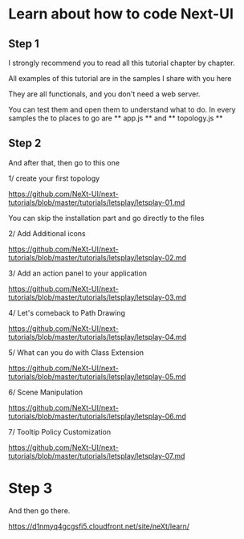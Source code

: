 # Learn about how to code Next-UI #

## Step 1 ##

I strongly recommend you to read all this tutorial chapter by chapter.

All examples of this tutorial are in the samples I share with you here

They are all functionals, and you don't need a web server.

You can test them and open them to understand what to do. In every samples the to places to go are ** app.js ** and ** topology.js **

## Step 2 ##

And after that, then go to this one

1/ create your first topology

https://github.com/NeXt-UI/next-tutorials/blob/master/tutorials/letsplay/letsplay-01.md

You can skip the installation part and go directly to the files

2/ Add Additional icons

https://github.com/NeXt-UI/next-tutorials/blob/master/tutorials/letsplay/letsplay-02.md

3/ Add an action panel to your application

https://github.com/NeXt-UI/next-tutorials/blob/master/tutorials/letsplay/letsplay-03.md

4/ Let's comeback to Path Drawing

https://github.com/NeXt-UI/next-tutorials/blob/master/tutorials/letsplay/letsplay-04.md

5/ What can you do with Class Extension

https://github.com/NeXt-UI/next-tutorials/blob/master/tutorials/letsplay/letsplay-05.md

6/ Scene Manipulation

https://github.com/NeXt-UI/next-tutorials/blob/master/tutorials/letsplay/letsplay-06.md

7/ Tooltip Policy Customization

https://github.com/NeXt-UI/next-tutorials/blob/master/tutorials/letsplay/letsplay-07.md

# Step 3 #

And then go there. 

https://d1nmyq4gcgsfi5.cloudfront.net/site/neXt/learn/